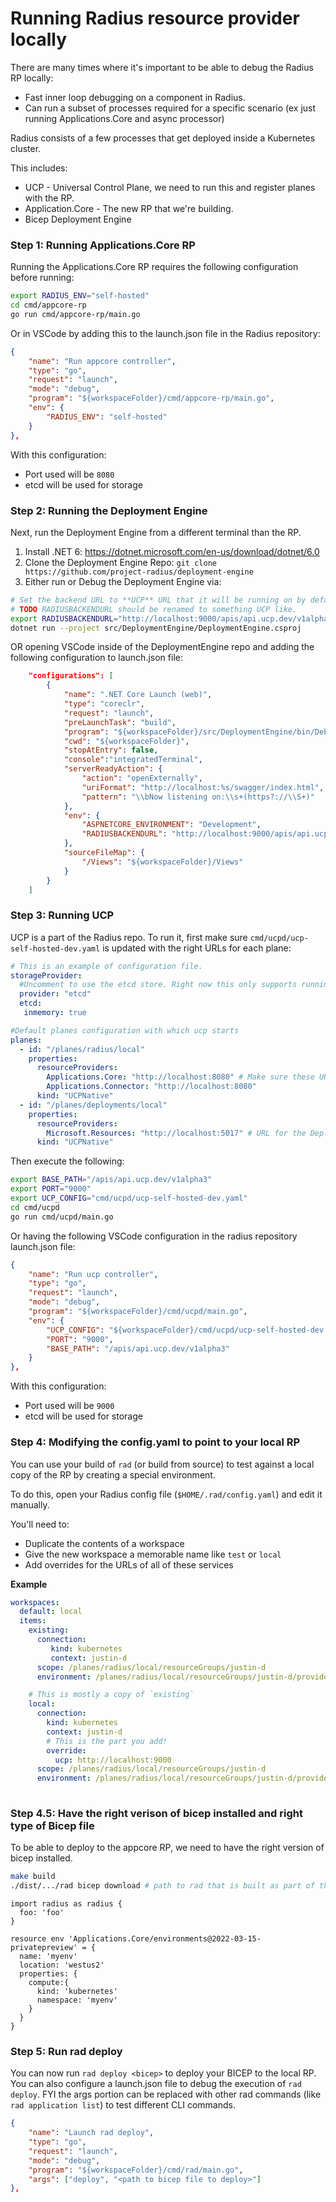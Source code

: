 # Running Radius resource provider locally

There are many times where it's important to be able to debug the Radius RP locally:
- Fast inner loop debugging on a component in Radius.
- Can run a subset of processes required for a specific scenario (ex just running Applications.Core and async processor)

Radius consists of a few processes that get deployed inside a Kubernetes cluster.

 This includes:

- UCP - Universal Control Plane, we need to run this and register planes with the RP.
- Application.Core - The new RP that we're building.
- Bicep Deployment Engine

### Step 1: Running Applications.Core RP

Running the Applications.Core RP requires the following configuration before running:

```sh
export RADIUS_ENV="self-hosted"
cd cmd/appcore-rp
go run cmd/appcore-rp/main.go
```

Or in VSCode by adding this to the launch.json file in the Radius repository:

```json
{
    "name": "Run appcore controller",
    "type": "go",
    "request": "launch",
    "mode": "debug",
    "program": "${workspaceFolder}/cmd/appcore-rp/main.go",
    "env": {
        "RADIUS_ENV": "self-hosted"
    }
},
```

With this configuration:
- Port used will be `8080`
- etcd will be used for storage

### Step 2: Running the Deployment Engine

Next, run the Deployment Engine from a different terminal than the RP.

1. Install .NET 6: https://dotnet.microsoft.com/en-us/download/dotnet/6.0
1. Clone the Deployment Engine Repo: `git clone https://github.com/project-radius/deployment-engine`
1. Either run or Debug the Deployment Engine via:
```sh
# Set the backend URL to **UCP** URL that it will be running on by default this will be what is below
# TODO RADIUSBACKENDURL should be renamed to something UCP like.
export RADIUSBACKENDURL="http://localhost:9000/apis/api.ucp.dev/v1alpha3/planes/radius/local"
dotnet run --project src/DeploymentEngine/DeploymentEngine.csproj
```

OR opening VSCode inside of the DeploymentEngine repo and adding the following configuration to launch.json file:

```json
    "configurations": [
        {
            "name": ".NET Core Launch (web)",
            "type": "coreclr",
            "request": "launch",
            "preLaunchTask": "build",
            "program": "${workspaceFolder}/src/DeploymentEngine/bin/Debug/net6.0/arm-de.dll",
            "cwd": "${workspaceFolder}",
            "stopAtEntry": false,
            "console":"integratedTerminal",
            "serverReadyAction": {
                "action": "openExternally",
                "uriFormat": "http://localhost:%s/swagger/index.html",
                "pattern": "\\bNow listening on:\\s+(https?://\\S+)"
            },
            "env": {
                "ASPNETCORE_ENVIRONMENT": "Development",
                "RADIUSBACKENDURL": "http://localhost:9000/apis/api.ucp.dev/v1alpha3/planes/radius/local" // Make sure this is the right URL for your RP
            },
            "sourceFileMap": {
                "/Views": "${workspaceFolder}/Views"
            }
        }
    ]
```

### Step 3: Running UCP

UCP is a part of the Radius repo. To run it, first make sure `cmd/ucpd/ucp-self-hosted-dev.yaml` is updated with the right URLs for each plane:

```yaml
# This is an example of configuration file.
storageProvider:
  #Uncomment to use the etcd store. Right now this only supports running in-memory (not for production use).
  provider: "etcd"
  etcd:
   inmemory: true

#Default planes configuration with which ucp starts
planes:
  - id: "/planes/radius/local"
    properties:
      resourceProviders:
        Applications.Core: "http://localhost:8080" # Make sure these URLs point to the right URLs
        Applications.Connector: "http://localhost:8080"
      kind: "UCPNative"
  - id: "/planes/deployments/local"
    properties:
      resourceProviders:
        Microsoft.Resources: "http://localhost:5017" # URL for the Deployment Engine
      kind: "UCPNative"
```

Then execute the following:

```sh
export BASE_PATH="/apis/api.ucp.dev/v1alpha3"
export PORT="9000"
export UCP_CONFIG="cmd/ucpd/ucp-self-hosted-dev.yaml"
cd cmd/ucpd
go run cmd/ucpd/main.go
```

Or having the following VSCode configuration in the radius repository launch.json file:
```json
{
    "name": "Run ucp controller",
    "type": "go",
    "request": "launch",
    "mode": "debug",
    "program": "${workspaceFolder}/cmd/ucpd/main.go",
    "env": {
        "UCP_CONFIG": "${workspaceFolder}/cmd/ucpd/ucp-self-hosted-dev.yaml",
        "PORT": "9000",
        "BASE_PATH": "/apis/api.ucp.dev/v1alpha3"
    }
},
```

With this configuration:
- Port used will be `9000`
- etcd will be used for storage

### Step 4: Modifying the config.yaml to point to your local RP

You can use your build of `rad` (or build from source) to test against a local copy of the RP by creating a special environment.

To do this, open your Radius config file (`$HOME/.rad/config.yaml`) and edit it manually. 

You'll need to:

- Duplicate the contents of a workspace
- Give the new workspace a memorable name like `test` or `local`
- Add overrides for the URLs of all of these services

**Example**

```yaml
workspaces:
  default: local
  items:
    existing:
      connection:
         kind: kubernetes
         context: justin-d
      scope: /planes/radius/local/resourceGroups/justin-d
      environment: /planes/radius/local/resourceGroups/justin-d/providers/Applications.Core/environments/cool-test

    # This is mostly a copy of `existing`
    local:
      connection:
        kind: kubernetes
        context: justin-d
        # This is the part you add!
        override:
          ucp: http://localhost:9000
      scope: /planes/radius/local/resourceGroups/justin-d
      environment: /planes/radius/local/resourceGroups/justin-d/providers/Applications.Core/environments/cool-test
        
```

### Step 4.5: Have the right verison of bicep installed and right type of Bicep file

To be able to deploy to the appcore RP, we need to have the right version of bicep installed.

```bash
make build
./dist/.../rad bicep download # path to rad that is built as part of the repo
```

```bicep
import radius as radius {
  foo: 'foo'
}

resource env 'Applications.Core/environments@2022-03-15-privatepreview' = {
  name: 'myenv'
  location: 'westus2'
  properties: {
    compute:{
      kind: 'kubernetes'
      namespace: 'myenv'
    }
  }
}
```

### Step 5: Run rad deploy

You can now run `rad deploy <bicep>` to deploy your BICEP to the local RP. You can also configure a launch.json file to debug the execution of `rad deploy`. FYI the args portion can be replaced with other rad commands (like `rad application list`) to test different CLI commands.

```json
{
    "name": "Launch rad deploy",
    "type": "go",
    "request": "launch",
    "mode": "debug",
    "program": "${workspaceFolder}/cmd/rad/main.go",
    "args": ["deploy", "<path to bicep file to deploy>"]
},
```
